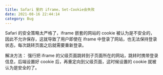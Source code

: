 ```yaml
---
title: Safari 里的 iframe，Set-Cookie会失败
date: 2021-08-16 22:44:14
category: Bug
---
```


Safari 的安全策略太严格了，iframe 嵌套的网站的 cookie 被认为是不安全的，因此不允许保存，这就导致了用户即使在 iframe 中登录了网站，也无法保持登录状态，每次跳转页面之后就需要重新登录。

解决方法：
强行把 iframe 的父级页面跳转到子页面所在的网站，跳转时携带登录信息，后端设置好 cookie 后，再重定向到父级页面，这时候设置的 cookie 就被认为是安全的了。

